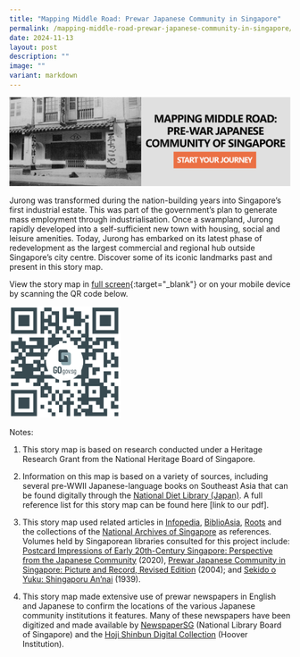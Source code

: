 ```yaml
---
title: "Mapping Middle Road: Prewar Japanese Community in Singapore"
permalink: /mapping-middle-road-prewar-japanese-community-in-singapore/
date: 2024-11-13
layout: post
description: ""
image: ""
variant: markdown
---
```

[![Alt text for image on Isomer site](/images/Storymaps/Middleroad/storymap_image_middle_road_japan_sample_1.jpg)](https://go.gov.sg/mdrdjp)

Jurong was transformed during the nation-building years into Singapore’s first industrial estate. This was part of the government’s plan to generate mass employment through industrialisation. Once a swampland, Jurong rapidly developed into a self-sufficient new town with housing, social and leisure amenities. Today, Jurong has embarked on its latest phase of redevelopment as the largest commercial and regional hub outside Singapore’s city centre. 
Discover some of its iconic landmarks past and present in this story map.

View the story map in [full screen](https://go.gov.sg/mdrdjp){:target="_blank"} or on your mobile device by scanning the QR code below.

<img src="/images/Storymaps/Middleroad/qr_code_storymap_middle_road_japan.png" alt="qr-code-storymap-middle-road-japan" style="width:200px;">

Notes:

1. This story map is based on research conducted under a Heritage Research Grant from the National Heritage Board of Singapore.

2. Information on this map is based on a variety of sources, including several pre-WWII Japanese-language books on Southeast Asia that can be found digitally through the [National Diet Library (Japan)](https://www.ndl.go.jp/en/). A full reference list for this story map can be found here \[link to our pdf\].

3. This story map used related articles in [Infopedia](https://www.nlb.gov.sg/main/onesearch/result?type=infopedia&amp;nlonline=true), [BiblioAsia](https://biblioasia.nlb.gov.sg/), [Roots](https://www.roots.gov.sg/) and the collections of the [National Archives of Singapore](https://www.nas.gov.sg/archivesonline/) as references. Volumes held by Singaporean libraries consulted for this project include: [Postcard Impressions of Early 20th-Century Singapore: Perspective from the Japanese Community](https://catalogue.nlb.gov.sg/search/card?recordId=204353382) (2020), [Prewar Japanese Community in Singapore: Picture and Record, Revised Edition](https://catalogue.nlb.gov.sg/search/card?recordId=13048775) (2004); and [Sekido o Yuku: Shingaporu An’nai](https://digitalgems.nus.edu.sg/view/53623) (1939).

4. This story map made extensive use of prewar newspapers in English and Japanese to confirm the locations of the various Japanese community institutions it features. Many of these newspapers have been digitized and made available by [NewspaperSG](https://eresources.nlb.gov.sg/newspapers) (National Library Board of Singapore) and the [Hoji Shinbun Digital Collection](https://hojishinbun.hoover.org/?a=p&amp;p=home&amp;e=-------en-10--1--img-------) (Hoover Institution).